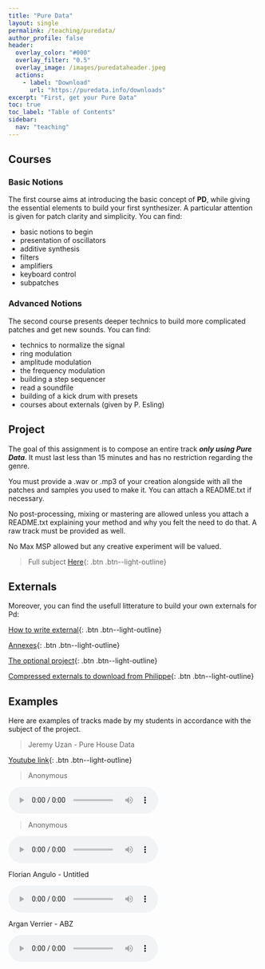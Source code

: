```yaml
---
title: "Pure Data"
layout: single
permalink: /teaching/puredata/
author_profile: false
header:
  overlay_color: "#000"
  overlay_filter: "0.5"
  overlay_image: /images/puredataheader.jpeg
  actions:
    - label: "Download"
      url: "https://puredata.info/downloads"
excerpt: "First, get your Pure Data"
toc: true
toc_label: "Table of Contents"
sidebar:
  nav: "teaching"
---
```


## Courses

### Basic Notions

The first course aims at introducing the basic concept of **PD**, while giving the essential elements to build your first synthesizer. A particular attention is given for patch clarity and simplicity. You can find:
- basic notions to begin
- presentation of oscillators
- additive synthesis
- filters
- amplifiers
- keyboard control
- subpatches

<!---

> PDF associated to this course [Here](/documents/Introduction_Pure_Data.pdf){: .btn .btn--light-outline}

> Used zipped patches [Here](/documents/patches1.zip){: .btn .btn--light-outline}

-->

### Advanced Notions

The second course presents deeper technics to build more complicated patches and get new sounds. You can find:
- technics to normalize the signal
- ring modulation
- amplitude modulation
- the frequency modulation
- building a step sequencer
- read a soundfile
- building of a kick drum with presets
- courses about externals (given by P. Esling)

<!---

> PDF associated to this course [Here](/documents/PD2.pdf){: .btn .btn--light-outline}

> Used zipped patches [Here](/documents/patches_2.zip){: .btn .btn--light-outline}

-->

## Project

The goal of this assignment is to compose an entire track _**only using Pure Data**_. It must last less than 15 minutes and has no restriction regarding the genre.

You must provide a .wav or .mp3 of your creation alongside with all the patches and samples you used to make it. You can attach a README.txt if necessary.

No post-processing, mixing or mastering are allowed unless you attach a README.txt explaining your method and why you felt the need to do that. A raw track must be provided as well.

No Max MSP allowed but any creative experiment will be valued.

> Full subject [Here](/documents/Project.pdf){: .btn .btn--light-outline}

## Externals

Moreover, you can find the usefull litterature to build your own externals for Pd:

[How to write external](/documents/Project_Annex_HowTo.pdf){: .btn .btn--light-outline}

[Annexes](/documents/Project_Annex_PD.pdf){: .btn .btn--light-outline}

[The optional project](/documents/ProjectPhilippe.pdf){: .btn .btn--light-outline}

[Compressed externals to download from Philippe](/documents/pd_externals.zip){: .btn .btn--light-outline}


## Examples

Here are examples of tracks made by my students in accordance with the subject of the project.

> Jeremy Uzan - Pure House Data

[Youtube link](https://www.youtube.com/watch?v=Lqg1Hlp5fSA){: .btn .btn--light-outline}


> Anonymous 

<html>
<audio controls>
  <source src="/audio/chable.mp3">
</audio></html>


> Anonymous

<html>
<audio controls>
  <source src="/audio/le.mp3">
</audio></html>



Florian Angulo - Untitled

<html>
<audio controls>
  <source src="/audio/angulo.mp3">
</audio></html>



Argan Verrier - ABZ

<html>
<audio controls>
  <source src="/audio/verrier.wav">
</audio></html>






